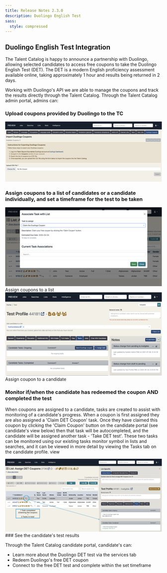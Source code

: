 ```yaml
---
title: Release Notes 2.3.0
description: Duolingo English Test
sass:
  style: compressed
---
```

## Duolingo English Test Integration
The Talent Catalog is happy to announce a partnership with Duolingo, allowing selected candidates to access free coupons to take the Duolingo English Test (DET). 
The DET is a modern English proficiency assessment available online, taking approximately 1 hour and results being returned in 2 days. 

Working with Duolingo's API we are able to manage the coupons and track the results directly through the Talent Catalog.
Through the Talent Catalog admin portal, admins can:

### Upload coupons provided by Duolingo to the TC
<div class="card-image-container-narrow">
    <img src="./../assets/images/v230/DuolingoAdminUpload.png" 
    alt="Upload coupons via settings tab on admin portal" class="card-image">
</div>

### Assign coupons to a list of candidates or a candidate individually, and set a timeframe for the test to be taken</li>
<div class="card-image-container">
    <div class="card-image">
        <img src="./../assets/images/v230/DuolinoAdminCouponList.png" alt="Assign coupon to list">
        <div class="card-image-caption">Assign coupons to a list</div>
    </div>
    <div class="card-image">
        <img src="./../assets/images/v230/DuolingoAdminCouponCandidate.png" alt="Assign coupon to candidate">
        <div class="card-image-caption">Assign coupon to a candidate</div>
    </div>
</div>

### Monitor if/when the candidate has redeemed the coupon AND completed the test
When coupons are assigned to a candidate, tasks are created to assist with monitoring of a candidate's progress. 
When a coupon is first assigned they are also assigned a 'Claim DET Coupon' task. Once they have claimed this coupon by 
clicking the 'Claim Coupon' button on the candidate portal (see candidate's view below) then that task will be autocompleted, 
and the candidate will be assigned another task - 'Take DET test'. These two tasks can be monitored using our existing 
tasks monitor symbol in lists and searches, and it can be viewed in more detail by viewing the Tasks tab on the candidate profile.
view
<div class="card-image-container">
    <div class="card-image">
        <img src="./../assets/images/v230/DuolingoAdminMonitor.png" alt="Monitor candidate coupons through tasks">
    </div>
</div>
### See the candidate's test results


Through the Talent Catalog candidate portal, candidate's can:
<ul>
    <li>Learn more about the Duolingo DET test via the services tab</li>
    <li>Redeem Duolingo's free DET coupon</li>
    <li>Connect to the free DET test and complete within the set timeframe</li>
</ul>
